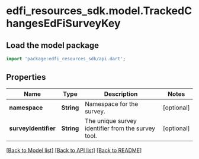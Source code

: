 # edfi_resources_sdk.model.TrackedChangesEdFiSurveyKey

## Load the model package
```dart
import 'package:edfi_resources_sdk/api.dart';
```

## Properties
Name | Type | Description | Notes
------------ | ------------- | ------------- | -------------
**namespace** | **String** | Namespace for the survey. | [optional] 
**surveyIdentifier** | **String** | The unique survey identifier from the survey tool. | [optional] 

[[Back to Model list]](../README.md#documentation-for-models) [[Back to API list]](../README.md#documentation-for-api-endpoints) [[Back to README]](../README.md)


